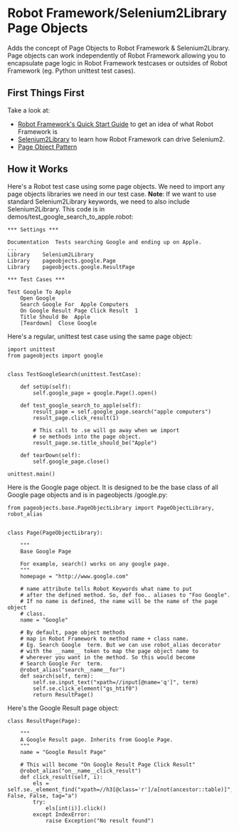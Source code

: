 Robot Framework/Selenium2Library Page Objects
==================

Adds the concept of Page Objects to Robot Framework & Selenium2Library. Page objects can work independently of Robot
Framework allowing you to encapsulate page logic in Robot Framework testcases or outsides of Robot Framework (eg.
Python unittest test cases).


First Things First
------------------

Take a look at:

- [Robot Framework's Quick Start Guide](http://robotframework.googlecode.com/hg/doc/quickstart/quickstart.html) to get an idea of what Robot Framework is
- [Selenium2Library](http://rtomac.github.io/robotframework-selenium2library/doc/Selenium2Library.html)
to learn how Robot Framework can drive Selenium2.
- [Page Object Pattern](http://martinfowler.com/bliki/PageObject.html)

How it Works
------------

Here's a Robot test case using some page objects. We need to import any page objects libraries we need in our test
case. **Note**: If we want to use standard Selenium2Library keywords, we need to also include Selenium2Library. This
code is in demos/test_google_search_to_apple.robot:

    *** Settings ***

    Documentation  Tests searching Google and ending up on Apple.
    ...
    Library    Selenium2Library
    Library    pageobjects.google.Page
    Library    pageobjects.google.ResultPage

    *** Test Cases ***

    Test Google To Apple
        Open Google
        Search Google For  Apple Computers
        On Google Result Page Click Result  1
        Title Should Be  Apple
        [Teardown]  Close Google

Here's a regular, unittest test case using the same page object:

    import unittest
    from pageobjects import google


    class TestGoogleSearch(unittest.TestCase):

        def setUp(self):
            self.google_page = google.Page().open()

        def test_google_search_to_apple(self):
            result_page = self.google_page.search("apple computers")
            result_page.click_result(1)

            # This call to .se will go away when we import
            # se methods into the page object.
            result_page.se.title_should_be("Apple")

        def tearDown(self):
            self.google_page.close()

    unittest.main()


Here is the Google page object. It is designed to be the base class of all Google page objects and is in pageobjects
/google.py:

    from pageobjects.base.PageObjectLibrary import PageObjectLibrary, robot_alias


    class Page(PageObjectLibrary):

        """
        Base Google Page

        For example, search() works on any google page.
        """
        homepage = "http://www.google.com"

        # name attribute tells Robot Keywords what name to put
        # after the defined method. So, def foo.. aliases to "Foo Google".
        # If no name is defined, the name will be the name of the page object
        # class.
        name = "Google"

        # By default, page object methods
        # map in Robot Framework to method name + class name.
        # Eg. Search Google  term. But we can use robot_alias decorator
        # with the __name__ token to map the page object name to
        # wherever you want in the method. So this would become
        # Search Google For  term.
        @robot_alias("search__name__for")
        def search(self, term):
            self.se.input_text("xpath=//input[@name='q']", term)
            self.se.click_element("gs_htif0")
            return ResultPage()

Here's the Google Result page object:

    class ResultPage(Page):

        """
        A Google Result page. Inherits from Google Page.
        """
        name = "Google Result Page"

        # This will become "On Google Result Page Click Result"
        @robot_alias("on__name__click_result")
        def click_result(self, i):
            els = self.se._element_find("xpath=//h3[@class='r']/a[not(ancestor::table)]", False, False, tag="a")
            try:
                els[int(i)].click()
            except IndexError:
                raise Exception("No result found")

